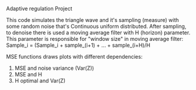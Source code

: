 Adaptive regulation Project

This code simulates the triangle wave and it's sampling (measure) with some random noise that's Continuous uniform distributed.
After sampling, to denoise there is used a moving average filter with H (horizon) parameter. This parameter is responsible for "window size" in moving average filter:
Sample_i = (Sample_i + sample_(i+1) + ... + sample_(i+H)/H 

MSE functions draws plots with different dependencies:
1. MSE and noise variance (Var(Z))
2. MSE and H
3. H optimal and Var(Z)

